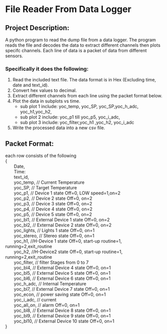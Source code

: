  # **File Reader From Data Logger** 
 ## Project Description:
 A python program to read the dump file from a data logger. The program reads the file and decodes the data to extract different channels then plots specifc channels. Each line of data is a packet of data from different sensors.
 ### Specifically it does the following:
1. Read the included text file.
The data format is in Hex (Excluding time, date and text_id).
2. Convert hex values to decimal.
3. Extract different channels from each line using the packet format below.
4. Plot the data in subplots vs time.
      * sub plot 1 include: yoc_temp, yoc_SP, yoc_SP,yoc_h_adc, yoc_h1,yoc_h2,
      * sub plot 2 include: yoc_p1 till yoc_p5, yoc_i_adc,
      * sub plot 3 include: yoc_filter,yoc_h1 ,yoc_h2, yoc_i_adc
5. Write the processed data into a new csv file.

## Packet Format:
each row consists of the following  
{  
&nbsp;&nbsp;&nbsp;&nbsp;&nbsp;&nbsp; Date,  
&nbsp;&nbsp;&nbsp;&nbsp;&nbsp;&nbsp; Time:  
&nbsp;&nbsp;&nbsp;&nbsp;&nbsp;&nbsp; text_id,  
&nbsp;&nbsp;&nbsp;&nbsp;&nbsp;&nbsp; yoc_temp, // Current Temperature  
&nbsp;&nbsp;&nbsp;&nbsp;&nbsp;&nbsp; yoc_SP, // Target Temperature  
&nbsp;&nbsp;&nbsp;&nbsp;&nbsp;&nbsp; yoc_p1, // Device 1 state Off=0, LOW speed=1,on=2  
&nbsp;&nbsp;&nbsp;&nbsp;&nbsp;&nbsp; yoc_p2, // Device 2 state Off=0, on=2  
&nbsp;&nbsp;&nbsp;&nbsp;&nbsp;&nbsp; yoc_p3, // Device 3 state Off=0, on=2  
&nbsp;&nbsp;&nbsp;&nbsp;&nbsp;&nbsp; yoc_p4, // Device 4 state Off=0, on=2  
&nbsp;&nbsp;&nbsp;&nbsp;&nbsp;&nbsp; yoc_p5, // Device 5 state Off=0, on=2  
&nbsp;&nbsp;&nbsp;&nbsp;&nbsp;&nbsp; yoc_bl1, // External Device 1 state Off=0, on=2  
&nbsp;&nbsp;&nbsp;&nbsp;&nbsp;&nbsp; yoc_bl2, // External Device 2 state Off=0, on=2  
&nbsp;&nbsp;&nbsp;&nbsp;&nbsp;&nbsp; yoc_lights, // Lights 1 state Off=0, on=1  
&nbsp;&nbsp;&nbsp;&nbsp;&nbsp;&nbsp; yoc_stereo, // Stereo state Off=0, on=1  
&nbsp;&nbsp;&nbsp;&nbsp;&nbsp;&nbsp; yoc_h1, //H-Device 1 state Off=0, start-up routine=1, running=2,exit_routine  
&nbsp;&nbsp;&nbsp;&nbsp;&nbsp;&nbsp; yoc_h2, //H-Device2 state Off=0, start-up routine=1, running=2,exit_routine  
&nbsp;&nbsp;&nbsp;&nbsp;&nbsp;&nbsp; yoc_filter, // filter Stages from 0 to 7  
&nbsp;&nbsp;&nbsp;&nbsp;&nbsp;&nbsp; yoc_bl4, // External Device 4 state Off=0, on=1  
&nbsp;&nbsp;&nbsp;&nbsp;&nbsp;&nbsp; yoc_bl5, // External Device 5 state Off=0, on=1  
&nbsp;&nbsp;&nbsp;&nbsp;&nbsp;&nbsp; yoc_bl6, // External Device 6 state Off=0, on=1  
&nbsp;&nbsp;&nbsp;&nbsp;&nbsp;&nbsp; yoc_h_adc, // Internal Temperature  
&nbsp;&nbsp;&nbsp;&nbsp;&nbsp;&nbsp; yoc_bl7, // External Device 7 state Off=0, on=1  
&nbsp;&nbsp;&nbsp;&nbsp;&nbsp;&nbsp; yoc_econ, // power saving state Off=0, on=1  
&nbsp;&nbsp;&nbsp;&nbsp;&nbsp;&nbsp; yoc_i_adc, // current  
&nbsp;&nbsp;&nbsp;&nbsp;&nbsp;&nbsp; yoc_all_on, // alarm Off=0, on=1  
&nbsp;&nbsp;&nbsp;&nbsp;&nbsp;&nbsp; yoc_bl8, // External Device 8 state Off=0, on=1  
&nbsp;&nbsp;&nbsp;&nbsp;&nbsp;&nbsp; yoc_bl9, // External Device 9 state Off=0, on=1  
&nbsp;&nbsp;&nbsp;&nbsp;&nbsp;&nbsp; yoc_bl10, // External Device 10 state Off=0, on=1   
}  
 
 
